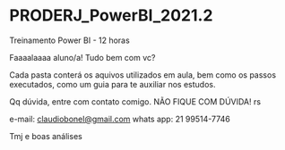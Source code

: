 # PRODERJ_PowerBI_2021.2
Treinamento Power BI - 12 horas

Faaaalaaaa aluno/a! Tudo bem com vc?

Cada pasta conterá os aquivos utilizados em aula, bem como os passos executados, como um guia para te auxiliar nos estudos.

Qq dúvida, entre com contato comigo. NÃO FIQUE COM DÚVIDA! rs

e-mail: claudiobonel@gmail.com
whats app: 21 99514-7746

Tmj e boas análises
